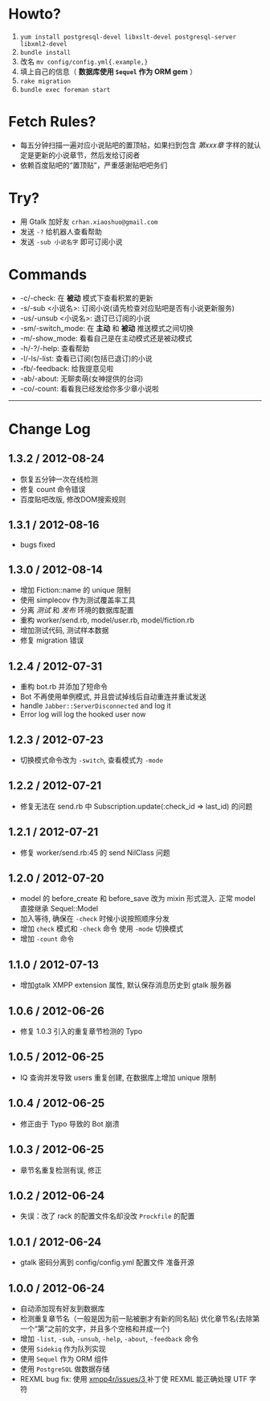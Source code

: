 Howto?
=====

1. `yum install postgresql-devel libxslt-devel postgresql-server libxml2-devel`
1. `bundle install`
2. 改名 `mv config/config.yml{.example,}`
3. 填上自己的信息（ **数据库使用 `Sequel` 作为 ORM gem** ）
4. `rake migration`
5. `bundle exec foreman start`

Fetch Rules?
============

* 每五分钟扫描一遍对应小说贴吧的置顶帖，如果扫到包含 *第xxx章*
  字样的就认定是更新的小说章节，然后发给订阅者
* 依赖百度贴吧的“置顶贴”，严重感谢贴吧吧务们

Try?
====

* 用 Gtalk 加好友 `crhan.xiaoshuo@gmail.com`
* 发送 `-?` 给机器人查看帮助
* 发送 `-sub 小说名字` 即可订阅小说

Commands
========

* -c/-check: 在 __被动__ 模式下查看积累的更新
* -s/-sub <小说名>: 订阅小说(请先检查对应贴吧是否有小说更新服务)
* -us/-unsub <小说名>: 退订已订阅的小说
* -sm/-switch_mode: 在 __主动__ 和 __被动__ 推送模式之间切换
* -m/-show_mode: 看看自己是在主动模式还是被动模式
* -h/-?/-help: 查看帮助
* -l/-ls/-list: 查看已订阅(包括已退订)的小说
* -fb/-feedback: 给我提意见啦
* -ab/-about: 无聊卖萌(女神提供的台词)
* -co/-count: 看看我已经发给你多少章小说啦

---------

# Change Log

## 1.3.2 / 2012-08-24 

  * 恢复五分钟一次在线检测
  * 修复 count 命令错误
  * 百度贴吧改版, 修改DOM搜索规则

## 1.3.1 / 2012-08-16 

  * bugs fixed

## 1.3.0 / 2012-08-14 

  * 增加 Fiction::name 的 unique 限制
  * 使用 simplecov 作为测试覆盖率工具
  * 分离 _测试_ 和 _发布_ 环境的数据库配置
  * 重构 worker/send.rb, model/user.rb, model/fiction.rb
  * 增加测试代码, 测试样本数据
  * 修复 migration 错误

## 1.2.4 / 2012-07-31 

  * 重构 bot.rb 并添加了短命令
  * Bot 不再使用单例模式, 并且尝试掉线后自动重连并重试发送
  * handle `Jabber::ServerDisconnected` and log it
  * Error log will log the hooked user now

## 1.2.3 / 2012-07-23 

  * 切换模式命令改为 `-switch`, 查看模式为 `-mode`

## 1.2.2 / 2012-07-21 

  * 修复无法在 send.rb 中 Subscription.update(:check_id => last_id) 的问题

## 1.2.1 / 2012-07-21 

  * 修复 worker/send.rb:45 的 send NilClass 问题

## 1.2.0 / 2012-07-20 

  * model 的 before_create 和 before_save 改为 mixin 形式混入. 正常 model 直接继承 Sequel::Model
  * 加入等待, 确保在 `-check` 时候小说按照顺序分发
  * 增加 `check` 模式和 `-check` 命令 使用 `-mode` 切换模式
  * 增加 `-count` 命令

## 1.1.0 / 2012-07-13 

  * 增加gtalk XMPP extension 属性, 默认保存消息历史到 gtalk 服务器

## 1.0.6 / 2012-06-26 

  * 修复 1.0.3 引入的重复章节检测的 Typo

## 1.0.5 / 2012-06-25 

  * IQ 查询并发导致 users 重复创建, 在数据库上增加 unique 限制

## 1.0.4 / 2012-06-25 

  * 修正由于 Typo 导致的 Bot 崩溃

## 1.0.3 / 2012-06-25 

  * 章节名重复检测有误, 修正

## 1.0.2 / 2012-06-24 

  * 失误：改了 rack 的配置文件名却没改 `Prockfile` 的配置


## 1.0.1 / 2012-06-24 

  * gtalk 密码分离到 config/config.yml 配置文件 准备开源

## 1.0.0 / 2012-06-24 

  * 自动添加现有好友到数据库
  * 检测重复章节名（一般是因为前一贴被删才有新的同名贴) 优化章节名(去除第一个“第”之前的文字，并且多个空格和并成一个)
  * 增加 `-list`, `-sub`, `-unsub`, `-help`, `-about`, `-feedback` 命令
  * 使用 `Sidekiq` 作为队列实现
  * 使用 `Sequel` 作为 ORM 组件
  * 使用 `PostgreSQL` 做数据存储
  * REXML bug fix: 使用
  	[ xmpp4r/issues/3 ]( https://github.com/ln/xmpp4r/issues/3#issuecomment-1739952 ) 补丁使 REXML 能正确处理 UTF 字符
